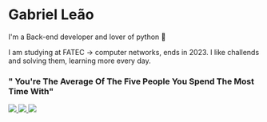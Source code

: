 # Gabriel Leão

I'm a Back-end developer and lover of python 🐍

I am studying at FATEC -> computer networks, ends in 2023. I like challends and solving them, learning more every day.

### " You're The Average Of The Five People You Spend The Most Time With"

<a href="https://www.linkedin.com/in/tic-gabrielleão/">
 <img src="https://img.shields.io/badge/-Linkedin-blue?style=flat-square&logo=Linkedin&logoColor=white" />
</a><a href="https://www.instagram.com/gabrielleao/">
 <img src="https://img.shields.io/badge/-Instagram-ff2b8e?style=flat-square&logo=Instagram&logoColor=white" />
</a><a><img src="https://img.shields.io/badge/-gabriel.lindorio21@gmail.com-c14438?style=flat-square&logo=Gmail&logoColor=white" />
</a>
